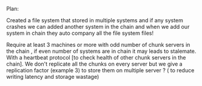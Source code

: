 Plan:

Created a file system that stored in multiple systems and if any system crashes we can added another system in the chain and when we add our system in chain they auto company
all the file system files!

Require at least 3 machines or more with odd number of chunk servers in the chain , if even number of systems are in chain it may leads to stalemate.
With a heartbeat protocol [to check health of other chunk servers in the chain].
We don't replicate all the chunks on every server but we give a replication factor (example 3) to store them on multiple server ? ( to reduce writing latency and storage wastage)


